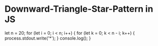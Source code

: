 # Downward-Triangle-Star-Pattern in JS
let n = 20;
for (let i = 0; i < n; i++) {
  for (let k = 0; k < n - i; k++) {
    process.stdout.write('*');
  }
  console.log();
}
